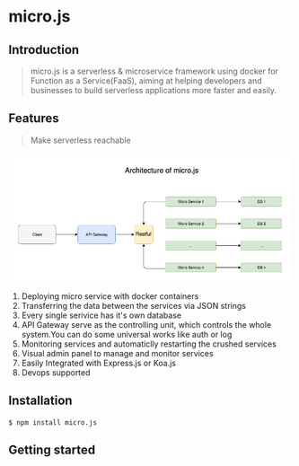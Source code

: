 # micro.js

## Introduction

> micro.js is a serverless & microservice framework using docker for Function as a Service(FaaS), aiming at helping developers and businesses to build serverless applications more faster and easily.

## Features

> Make serverless reachable 

![arch](https://github.com/Authing/micro.js/blob/master/assets/Architecture.png?raw=true)

1. Deploying micro service with docker containers
2. Transferring the data between the services via JSON strings
3. Every single serivice has it's own database
4. API Gateway serve as the controlling unit, which controls the whole system.You can do some universal works like auth or log
5. Monitoring services and automaticlly restarting the crushed services
6. Visual admin panel to manage and monitor services
7. Easily Integrated with Express.js or Koa.js
8. Devops supported

## Installation

```
$ npm install micro.js
```

## Getting started

### 

